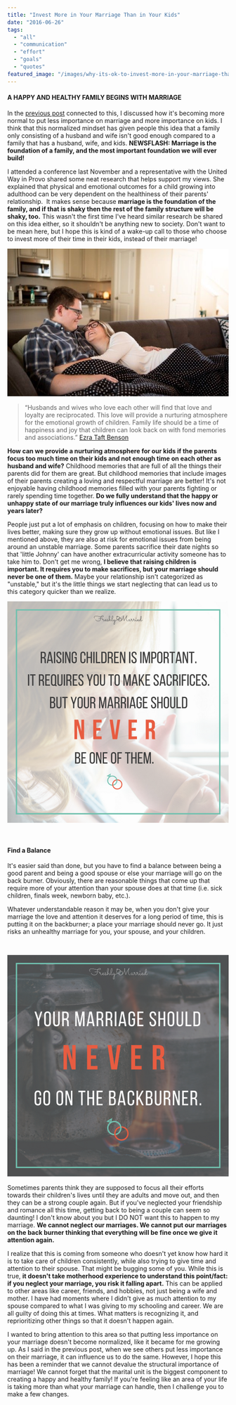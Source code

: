```yaml
---
title: "Invest More in Your Marriage Than in Your Kids"
date: "2016-06-26"
tags:
  - "all"
  - "communication"
  - "effort"
  - "goals"
  - "quotes"
featured_image: "/images/why-its-ok-to-invest-more-in-your-marriage-than-in-your-kids-1.png"
---
```


#### A HAPPY AND HEALTHY FAMILY BEGINS WITH MARRIAGE

In the [previous post](http://freshlymarried.com/a-marriage-is-a-family-too/) connected to this, I discussed how it's becoming more normal to put less importance on marriage and more importance on kids. I think that this normalized mindset has given people this idea that a family only consisting of a husband and wife isn't good enough compared to a family that has a husband, wife, and kids. **NEWSFLASH: Marriage is the foundation of a family, and the most important foundation we will ever build!**

I attended a conference last November and a representative with the United Way in Provo shared some neat research that helps support my views. She explained that physical and emotional outcomes for a child growing into adulthood can be very dependent on the healthiness of their parents' relationship.  It makes sense because **marriage is the foundation of the family, and if that is shaky then the rest of the family structure will be shaky, too.** This wasn't the first time I've heard similar research be shared on this idea either, so it shouldn't be anything new to society. Don't want to be mean here, but I hope this is kind of a wake-up call to those who choose to invest more of their time in their kids, instead of their marriage!

![Sometimes I get the feeling that people take marriage for granted. I'm not just saying that because I'm a marriage guru! Just from conversations people have had with me lately they seem to think a 'family' is more important, meaning two parents and children.  It's like they forget that a marriage is a family too...](/images/762A2962-138-1.jpg)

> “Husbands and wives who love each other will find that love and loyalty are reciprocated. This love will provide a nurturing atmosphere for the emotional growth of children. Family life should be a time of happiness and joy that children can look back on with fond memories and associations.” [Ezra Taft Benson](https://www.lds.org/manual/teachings-of-presidents-of-the-church-ezra-taft-benson/chapter-14-marriage-and-family-ordained-of-god?lang=eng)

**How can we provide a nurturing atmosphere for our kids if the parents focus too much time on their kids and not enough time on each other as husband and wife?** Childhood memories that are full of all the things their parents did for them are great. But childhood memories that include images of their parents creating a loving and respectful marriage are better! It's not enjoyable having childhood memories filled with your parents fighting or rarely spending time together. **Do we fully understand that the happy or unhappy state of our marriage truly influences our kids' lives now and years later?**

People just put a lot of emphasis on children, focusing on how to make their lives better, making sure they grow up without emotional issues. But like I mentioned above, they are also at risk for emotional issues from being around an unstable marriage. Some parents sacrifice their date nights so that 'little Johnny' can have another extracurricular activity someone has to take him to. Don't get me wrong, **I believe that raising children is important. It requires you to make sacrifices, but your marriage should never be one of them.** Maybe your relationship isn't categorized as "unstable," but it's the little things we start neglecting that can lead us to this category quicker than we realize.

![back burner, putting marriage on the back burner, marriage back burner, never put marriage on the back burner, neglecting marriage, neglecting your marriage, investing too much in your kids, not investing enough in your marriage, marriage quotes, marriage advice, great marriage advice, marriage specialist, marriage blogger, utah blogger, ](/images/raising-children-is-important.png)

 

#### Find a Balance

It's easier said than done, but you have to find a balance between being a good parent and being a good spouse or else your marriage will go on the back burner. Obviously, there are reasonable things that come up that require more of your attention than your spouse does at that time (i.e. sick children, finals week, newborn baby, etc.).

Whatever understandable reason it may be, when you don't give your marriage the love and attention it deserves for a long period of time, this is putting it on the backburner; a place your marriage should never go. It just risks an unhealthy marriage for you, your spouse, and your children.

 

![back burner, putting marriage on the back burner, marriage back burner, never put marriage on the back burner, neglecting marriage, neglecting your marriage, investing too much in your kids, not investing enough in your marriage, marriage quotes, marriage advice, great marriage advice, marriage specialist, marriage blogger, utah blogger, ](/images/your-marriage-should-never-go-on-the-back-burner.png)

Sometimes parents think they are supposed to focus all their efforts towards their children's lives until they are adults and move out, and then they can be a strong couple again. But if you've neglected your friendship and romance all this time, getting back to being a couple can seem so daunting! I don't know about you but I DO NOT want this to happen to my marriage. **We cannot neglect our marriages. We cannot put our marriages on the back burner thinking that everything will be fine once we give it attention again.** 

I realize that this is coming from someone who doesn't yet know how hard it is to take care of children consistently, while also trying to give time and attention to their spouse. That might be bugging some of you. While this is true, **it doesn't take motherhood experience to understand this point/fact: if you neglect your marriage, you risk it falling apart.** This can be applied to other areas like career, friends, and hobbies, not just being a wife and mother. I have had moments where I didn't give as much attention to my spouse compared to what I was giving to my schooling and career. We are all guilty of doing this at times. What matters is recognizing it, and reprioritizing other things so that it doesn't happen again.

I wanted to bring attention to this area so that putting less importance on your marriage doesn't become normalized, like it became for me growing up. As I said in the previous post, when we see others put less importance on their marriage, it can influence us to do the same. However, I hope this has been a reminder that we cannot devalue the structural importance of marriage! We cannot forget that the marital unit is the biggest component to creating a happy and healthy family! If you're feeling like an area of your life is taking more than what your marriage can handle, then I challenge you to make a few changes.
